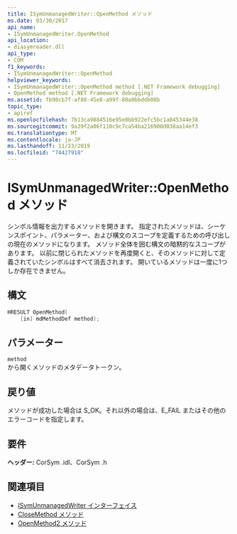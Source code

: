 ```yaml
---
title: ISymUnmanagedWriter::OpenMethod メソッド
ms.date: 03/30/2017
api_name:
- ISymUnmanagedWriter.OpenMethod
api_location:
- diasymreader.dll
api_type:
- COM
f1_keywords:
- ISymUnmanagedWriter::OpenMethod
helpviewer_keywords:
- ISymUnmanagedWriter::OpenMethod method [.NET Framework debugging]
- OpenMethod method [.NET Framework debugging]
ms.assetid: fb90cb7f-af88-45e8-a99f-80a0bbddb08b
topic_type:
- apiref
ms.openlocfilehash: 7b13ca9884516e95e0bb922efc5bc1a845344e38
ms.sourcegitcommit: 9a39f2a06f110c9c7ca54ba216900d038aa14ef3
ms.translationtype: MT
ms.contentlocale: ja-JP
ms.lasthandoff: 11/23/2019
ms.locfileid: "74427918"
---
```

# <a name="isymunmanagedwriteropenmethod-method"></a>ISymUnmanagedWriter::OpenMethod メソッド
シンボル情報を出力するメソッドを開きます。 指定されたメソッドは、シーケンスポイント、パラメーター、および構文のスコープを定義するための呼び出しの現在のメソッドになります。 メソッド全体を囲む構文の暗黙的なスコープがあります。 以前に閉じられたメソッドを再度開くと、そのメソッドに対して定義されていたシンボルはすべて消去されます。 開いているメソッドは一度に1つしか存在できません。  
  
## <a name="syntax"></a>構文  
  
```cpp  
HRESULT OpenMethod(  
    [in] mdMethodDef method);  
```  
  
## <a name="parameters"></a>パラメーター  
 `method`  
 から開くメソッドのメタデータトークン。  
  
## <a name="return-value"></a>戻り値  
 メソッドが成功した場合は S_OK。それ以外の場合は、E_FAIL またはその他のエラーコードを指定します。  
  
## <a name="requirements"></a>要件  
 **ヘッダー:** CorSym .idl、CorSym .h  
  
## <a name="see-also"></a>関連項目

- [ISymUnmanagedWriter インターフェイス](../../../../docs/framework/unmanaged-api/diagnostics/isymunmanagedwriter-interface.md)
- [CloseMethod メソッド](../../../../docs/framework/unmanaged-api/diagnostics/isymunmanagedwriter-closemethod-method.md)
- [OpenMethod2 メソッド](../../../../docs/framework/unmanaged-api/diagnostics/isymunmanagedwriter3-openmethod2-method.md)
